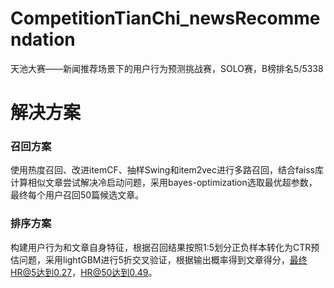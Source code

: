 # CompetitionTianChi_newsRecommendation
天池大赛——新闻推荐场景下的用户行为预测挑战赛，SOLO赛，B榜排名5/5338

# 解决方案
### 召回方案
使用热度召回、改进itemCF、抽样Swing和item2vec进行多路召回，结合faiss库计算相似文章尝试解决冷启动问题，采用bayes-optimization选取最优超参数，最终每个用户召回50篇候选文章。
### 排序方案
构建用户行为和文章自身特征，根据召回结果按照1:5划分正负样本转化为CTR预估问题，采用lightGBM进行5折交叉验证，根据输出概率得到文章得分，最终HR@5达到0.27，HR@50达到0.49。
